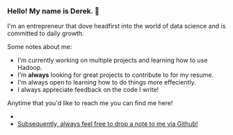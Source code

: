 ### Hello! My name is Derek. 👋

I'm an entrepreneur that dove headfirst into the world of data science and is committed to daily growth. 

Some notes about me:
- I'm currently working on multiple projects and learning how to use Hadoop.
- I'm **always** looking for great projects to contribute to for my resume.
- I'm always open to learning how to do things more effeciently.
- I always appreciate feedback on the code I write!

Anytime that you'd like to reach me you can find me here!
- <a target="_blank" href="https://www.linkedin.com/in/drymers7/" alt="LinkedIn">
- Subsequently, always feel free to drop a note to me via Github!
  
<!--
**DRymers7/DRymers7** is a ✨ _special_ ✨ repository because its `README.md` (this file) appears on your GitHub profile.

Here are some ideas to get you started:

- 🔭 I’m currently working on ...
- 🌱 I’m currently learning ...
- 👯 I’m looking to collaborate on ...
- 🤔 I’m looking for help with ...
- 💬 Ask me about ...
- 📫 How to reach me: ...
- 😄 Pronouns: ...
- ⚡ Fun fact: ...
-->
